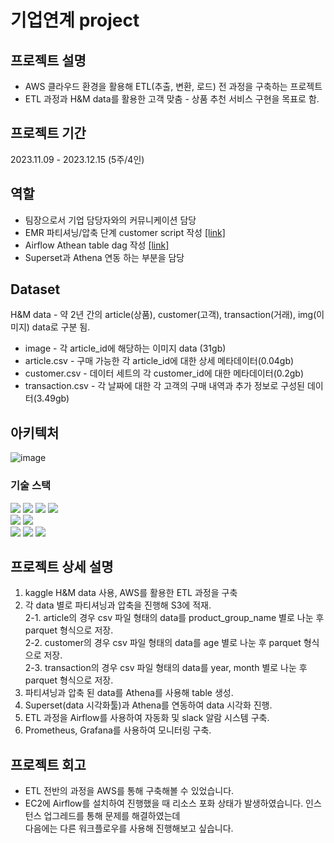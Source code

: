 # 기업연계 project

## 프로젝트 설명
- AWS 클라우드 환경을 활용해 ETL(추출, 변환, 로드) 전 과정을 구축하는 프로젝트
- ETL 과정과 H&M data를 활용한 고객 맞춤 - 상품 추천 서비스 구현을 목표로 함.

## 프로젝트 기간
2023.11.09 - 2023.12.15 (5주/4인)

## 역할 
- 팀장으로서 기업 담당자와의 커뮤니케이션 담당
- EMR 파티셔닝/압축 단계 customer script 작성 [[link]](https://github.com/kclown0/aws-emr-project/blob/main/scripts/emr_parition_customers.py)
- Airflow Athean table dag 작성 [[link]](https://github.com/kclown0/aws-emr-project/blob/main/airflow/dag/athena_create_table.py)
- Superset과 Athena 연동 하는 부분을 담당

## Dataset
H&M data - 약 2년 간의 article(상품), customer(고객), transaction(거래), img(이미지) data로 구분 됨.
- image - 각 article_id에 해당하는 이미지 data (31gb)
- article.csv - 구매 가능한 각 article_id에 대한 상세 메타데이터(0.04gb)
- customer.csv - 데이터 세트의 각 customer_id에 대한 메타데이터(0.2gb)
- transaction.csv - 각 날짜에 대한 각 고객의 구매 내역과 추가 정보로 구성된 데이터(3.49gb)

## 아키텍처
![image](https://github.com/yeardream-de-project-team11/project-team11/assets/104144701/599d8a4a-4499-4121-a609-efc6966a3728)

### 기술 스택
<div style="text-align: left;">
   <img src="https://img.shields.io/badge/EC2-007396?style=for-the-badge&logo=S3&logoColor=white">
  <img src="https://img.shields.io/badge/S3-007396?style=for-the-badge&logo=S3&logoColor=white"> 
  <img src="https://img.shields.io/badge/EMR-3776AB?style=for-the-badge&logo=EMR&logoColor=white">
  <img src="https://img.shields.io/badge/Athena-007395?style=for-the-badge&logo=Athena&logoColor=white">
  <br> <img src="https://img.shields.io/badge/docker-007396?style=for-the-badge&logo=S3&logoColor=white">
   <img src="https://img.shields.io/badge/Airflow-007396?style=for-the-badge&logo=S3&logoColor=white">
  <br> <img src="https://img.shields.io/badge/Superset-007396?style=for-the-badge&logo=S3&logoColor=white">
  <img src="https://img.shields.io/badge/Prometheus-007396?style=for-the-badge&logo=S3&logoColor=white">
  <img src="https://img.shields.io/badge/Grafana-007396?style=for-the-badge&logo=S3&logoColor=white">
  </div>

## 프로젝트 상세 설명
1. kaggle H&M data 사용, AWS를 활용한 ETL 과정을 구축
2. 각 data 별로 파티셔닝과 압축을 진행해 S3에 적재.
  <br> 2-1. article의 경우 csv 파일 형태의 data를 product_group_name 별로 나눈 후 parquet 형식으로 저장.
  <br> 2-2. customer의 경우 csv 파일 형태의 data를 age 별로 나눈 후 parquet 형식으로 저장.
  <br> 2-3. transaction의 경우 csv 파일 형태의 data를 year, month 별로 나눈 후 parquet 형식으로 저장.
3. 파티셔닝과 압축 된 data를 Athena를 사용해 table 생성.
4. Superset(data 시각화툴)과 Athena를 연동하여 data 시각화 진행.
5. ETL 과정을 Airflow를 사용하여 자동화 및 slack 알람 시스템 구축.
6. Prometheus, Grafana를 사용하여 모니터링 구축.

## 프로젝트 회고
- ETL 전반의 과정을 AWS를 통해 구축해볼 수 있었습니다.
- EC2에 Airflow를 설치하여 진행했을 때 리소스 포화 상태가 발생하였습니다. 인스턴스 업그레드를 통해 문제를 해결하였는데 <br>다음에는 다른 워크플로우를 사용해 진행해보고 싶습니다. 

